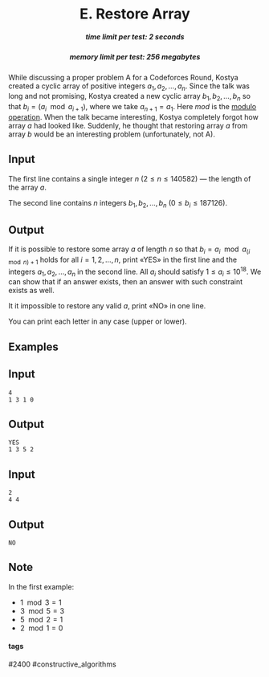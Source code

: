 <h1 style='text-align: center;'> E. Restore Array</h1>

<h5 style='text-align: center;'>time limit per test: 2 seconds</h5>
<h5 style='text-align: center;'>memory limit per test: 256 megabytes</h5>

While discussing a proper problem A for a Codeforces Round, Kostya created a cyclic array of positive integers $a_1, a_2, \ldots, a_n$. Since the talk was long and not promising, Kostya created a new cyclic array $b_1, b_2, \ldots, b_{n}$ so that $b_i = (a_i \mod a_{i + 1})$, where we take $a_{n+1} = a_1$. Here $mod$ is the [modulo operation](https://en.wikipedia.org/wiki/Modulo_operation). When the talk became interesting, Kostya completely forgot how array $a$ had looked like. Suddenly, he thought that restoring array $a$ from array $b$ would be an interesting problem (unfortunately, not A).

## Input

The first line contains a single integer $n$ ($2 \le n \le 140582$) — the length of the array $a$.

The second line contains $n$ integers $b_1, b_2, \ldots, b_{n}$ ($0 \le b_i \le 187126$).

## Output

If it is possible to restore some array $a$ of length $n$ so that $b_i = a_i \mod a_{(i \mod n) + 1}$ holds for all $i = 1, 2, \ldots, n$, print «YES» in the first line and the integers $a_1, a_2, \ldots, a_n$ in the second line. All $a_i$ should satisfy $1 \le a_i \le 10^{18}$. We can show that if an answer exists, then an answer with such constraint exists as well.

It it impossible to restore any valid $a$, print «NO» in one line.

You can print each letter in any case (upper or lower).

## Examples

## Input


```
4  
1 3 1 0  

```
## Output


```
YES  
1 3 5 2  

```
## Input


```
2  
4 4  

```
## Output


```
NO  

```
## Note

In the first example:

* $1 \mod 3 = 1$
* $3 \mod 5 = 3$
* $5 \mod 2 = 1$
* $2 \mod 1 = 0$


#### tags 

#2400 #constructive_algorithms 